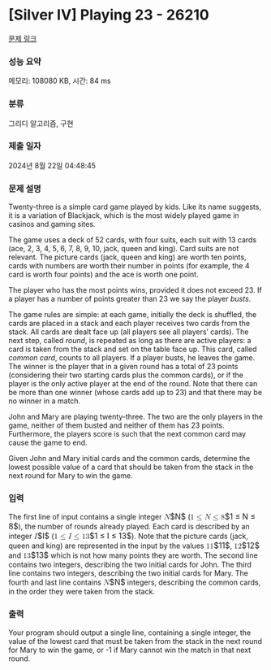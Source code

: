# [Silver IV] Playing 23 - 26210 

[문제 링크](https://www.acmicpc.net/problem/26210) 

### 성능 요약

메모리: 108080 KB, 시간: 84 ms

### 분류

그리디 알고리즘, 구현

### 제출 일자

2024년 8월 22일 04:48:45

### 문제 설명

<p>Twenty-three is a simple card game played by kids. Like its name suggests, it is a variation of Blackjack, which is the most widely played game in casinos and gaming sites.</p>

<p>The game uses a deck of 52 cards, with four suits, each suit with 13 cards (ace, 2, 3, 4, 5, 6, 7, 8, 9, 10, jack, queen and king). Card suits are not relevant. The picture cards (jack, queen and king) are worth ten points, cards with numbers are worth their number in points (for example, the 4 card is worth four points) and the ace is worth one point.</p>

<p>The player who has the most points wins, provided it does not exceed 23. If a player has a number of points greater than 23 we say the player <em>busts</em>.</p>

<p>The game rules are simple: at each game, initially the deck is shuffled, the cards are placed in a stack and each player receives two cards from the stack. All cards are dealt face up (all players see all players’ cards). The next step, called <em>round</em>, is repeated as long as there are active players: a card is taken from the stack and set on the table face up. This card, called <em>common card</em>, counts to all players. If a player busts, he leaves the game. The winner is the player that in a given round has a total of 23 points (considering their two starting cards plus the common cards), or if the player is the only active player at the end of the round. Note that there can be more than one winner (whose cards add up to 23) and that there may be no winner in a match.</p>

<p>John and Mary are playing twenty-three. The two are the only players in the game, neither of them busted and neither of them has 23 points. Furthermore, the players score is such that the next common card may cause the game to end.</p>

<p>Given John and Mary initial cards and the common cards, determine the lowest possible value of a card that should be taken from the stack in the next round for Mary to win the game.</p>

### 입력 

 <p>The first line of input contains a single integer <mjx-container class="MathJax" jax="CHTML" style="font-size: 109%; position: relative;"><mjx-math class="MJX-TEX" aria-hidden="true"><mjx-mi class="mjx-i"><mjx-c class="mjx-c1D441 TEX-I"></mjx-c></mjx-mi></mjx-math><mjx-assistive-mml unselectable="on" display="inline"><math xmlns="http://www.w3.org/1998/Math/MathML"><mi>N</mi></math></mjx-assistive-mml><span aria-hidden="true" class="no-mathjax mjx-copytext">$N$</span></mjx-container> (<mjx-container class="MathJax" jax="CHTML" style="font-size: 109%; position: relative;"><mjx-math class="MJX-TEX" aria-hidden="true"><mjx-mn class="mjx-n"><mjx-c class="mjx-c31"></mjx-c></mjx-mn><mjx-mo class="mjx-n" space="4"><mjx-c class="mjx-c2264"></mjx-c></mjx-mo><mjx-mi class="mjx-i" space="4"><mjx-c class="mjx-c1D441 TEX-I"></mjx-c></mjx-mi><mjx-mo class="mjx-n" space="4"><mjx-c class="mjx-c2264"></mjx-c></mjx-mo><mjx-mn class="mjx-n" space="4"><mjx-c class="mjx-c38"></mjx-c></mjx-mn></mjx-math><mjx-assistive-mml unselectable="on" display="inline"><math xmlns="http://www.w3.org/1998/Math/MathML"><mn>1</mn><mo>≤</mo><mi>N</mi><mo>≤</mo><mn>8</mn></math></mjx-assistive-mml><span aria-hidden="true" class="no-mathjax mjx-copytext">$1 ≤ N ≤ 8$</span></mjx-container>), the number of rounds already played. Each card is described by an integer <mjx-container class="MathJax" jax="CHTML" style="font-size: 109%; position: relative;"><mjx-math class="MJX-TEX" aria-hidden="true"><mjx-mi class="mjx-i"><mjx-c class="mjx-c1D43C TEX-I"></mjx-c></mjx-mi></mjx-math><mjx-assistive-mml unselectable="on" display="inline"><math xmlns="http://www.w3.org/1998/Math/MathML"><mi>I</mi></math></mjx-assistive-mml><span aria-hidden="true" class="no-mathjax mjx-copytext">$I$</span></mjx-container> (<mjx-container class="MathJax" jax="CHTML" style="font-size: 109%; position: relative;"><mjx-math class="MJX-TEX" aria-hidden="true"><mjx-mn class="mjx-n"><mjx-c class="mjx-c31"></mjx-c></mjx-mn><mjx-mo class="mjx-n" space="4"><mjx-c class="mjx-c2264"></mjx-c></mjx-mo><mjx-mi class="mjx-i" space="4"><mjx-c class="mjx-c1D43C TEX-I"></mjx-c></mjx-mi><mjx-mo class="mjx-n" space="4"><mjx-c class="mjx-c2264"></mjx-c></mjx-mo><mjx-mn class="mjx-n" space="4"><mjx-c class="mjx-c31"></mjx-c><mjx-c class="mjx-c33"></mjx-c></mjx-mn></mjx-math><mjx-assistive-mml unselectable="on" display="inline"><math xmlns="http://www.w3.org/1998/Math/MathML"><mn>1</mn><mo>≤</mo><mi>I</mi><mo>≤</mo><mn>13</mn></math></mjx-assistive-mml><span aria-hidden="true" class="no-mathjax mjx-copytext">$1 ≤ I ≤ 13$</span></mjx-container>). Note that the picture cards (jack, queen and king) are represented in the input by the values <mjx-container class="MathJax" jax="CHTML" style="font-size: 109%; position: relative;"><mjx-math class="MJX-TEX" aria-hidden="true"><mjx-mn class="mjx-n"><mjx-c class="mjx-c31"></mjx-c><mjx-c class="mjx-c31"></mjx-c></mjx-mn></mjx-math><mjx-assistive-mml unselectable="on" display="inline"><math xmlns="http://www.w3.org/1998/Math/MathML"><mn>11</mn></math></mjx-assistive-mml><span aria-hidden="true" class="no-mathjax mjx-copytext">$11$</span></mjx-container>, <mjx-container class="MathJax" jax="CHTML" style="font-size: 109%; position: relative;"><mjx-math class="MJX-TEX" aria-hidden="true"><mjx-mn class="mjx-n"><mjx-c class="mjx-c31"></mjx-c><mjx-c class="mjx-c32"></mjx-c></mjx-mn></mjx-math><mjx-assistive-mml unselectable="on" display="inline"><math xmlns="http://www.w3.org/1998/Math/MathML"><mn>12</mn></math></mjx-assistive-mml><span aria-hidden="true" class="no-mathjax mjx-copytext">$12$</span></mjx-container> and <mjx-container class="MathJax" jax="CHTML" style="font-size: 109%; position: relative;"><mjx-math class="MJX-TEX" aria-hidden="true"><mjx-mn class="mjx-n"><mjx-c class="mjx-c31"></mjx-c><mjx-c class="mjx-c33"></mjx-c></mjx-mn></mjx-math><mjx-assistive-mml unselectable="on" display="inline"><math xmlns="http://www.w3.org/1998/Math/MathML"><mn>13</mn></math></mjx-assistive-mml><span aria-hidden="true" class="no-mathjax mjx-copytext">$13$</span></mjx-container> which is not how many points they are worth. The second line contains two integers, describing the two initial cards for John. The third line contains two integers, describing the two initial cards for Mary. The fourth and last line contains <mjx-container class="MathJax" jax="CHTML" style="font-size: 109%; position: relative;"><mjx-math class="MJX-TEX" aria-hidden="true"><mjx-mi class="mjx-i"><mjx-c class="mjx-c1D441 TEX-I"></mjx-c></mjx-mi></mjx-math><mjx-assistive-mml unselectable="on" display="inline"><math xmlns="http://www.w3.org/1998/Math/MathML"><mi>N</mi></math></mjx-assistive-mml><span aria-hidden="true" class="no-mathjax mjx-copytext">$N$</span></mjx-container> integers, describing the common cards, in the order they were taken from the stack.</p>

### 출력 

 <p>Your program should output a single line, containing a single integer, the value of the lowest card that must be taken from the stack in the next round for Mary to win the game, or -1 if Mary cannot win the match in that next round.</p>

